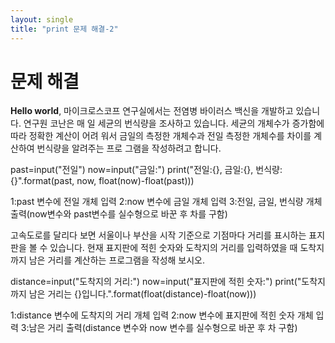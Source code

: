 ```yaml
---
layout: single
title: "print 문제 해결-2"
---
```


# 문제 해결

**Hello world**, 
마이크로스코프 연구실에서는 전염병 바이러스 백신을 개발하고 있습니다. 연구원 코난은 매
일 세균의 번식량을 조사하고 있습니다. 세균의 개체수가 증가함에 따라 정확한 계산이 어려
워서 금일의 측정한 개체수과 전일 측정한 개체수를 차이를 계산하여 번식량을 알려주는 프로
그램을 작성하려고 합니다.

past=input("전일")
now=input("금일:")
print("전일:{}, 금일:{}, 번식량:{}".format(past, now, float(now)-float(past)))

1:past 변수에 전일 개체 입력
2:now 변수에 금일 개체 입력
3:전일, 금일, 번식량 개체 출력(now변수와 past변수를 실수형으로 바꾼 후 차를 구함)

고속도로를 달리다 보면 서울이나 부산을 시작 기준으로 기점마다 거리를 표시하는 표지판을
볼 수 있습니다. 현재 표지판에 적힌 숫자와 도착지의 거리를 입력하였을 때 도착지까지 남은
거리를 계산하는 프로그램을 작성해 보시오.

distance=input("도착지의 거리:")
now=input("표지판에 적힌 숫자:")
print("도착지까지 남은 거리는 {}입니다.".format(float(distance)-float(now)))

1:distance 변수에 도착지의 거리 개체 입력
2:now 변수에 표지판에 적힌 숫자 개체 입력
3:남은 거리 출력(distance 변수와 now 변수를 실수형으로 바꾼 후 차 구함)
